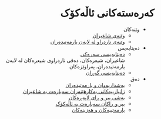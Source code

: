 <div dir=rtl>

# کەرەستەکانی ئاڵەکۆک
- وێنەکان
  - [وێنەی شاعیران](downloads/allekok-website/image/allekok-images/profile)
  - [وێنەی ناردراو لە لایەن یارمەتیدەران](downloads/allekok-website/image/sent-by-users)
- دەیتابەیس
  - [دەیتابەیسی سەرەکی](downloads/allekok-website/sql/main.sql.gz)  
  شاعیران، شیعرەکان، دەقی ناردراوی شیعرەکان لە لایەن یارمەتیدەران، پەراوێزەکان
  - [دەیتابەیسی گەڕان](downloads/allekok-website/sql/search.sql.gz)
- دەق
  - [بەشداربووان و یارمەتیدەران](downloads/allekok-website/text/contributors)
  - [زانیارییەکانی بەکارهێنەران سەبارەت بە شاعیران](downloads/allekok-website/text/infos-written-by-users)
  - [بەشی بیر و ڕای لاپەڕەکان](downloads/allekok-website/text/QAs)
  - [بیر و ڕاکان سەبارەت بە ئاڵەکۆک](downloads/allekok-website/text/comments.txt)
  - [یارمەتییەکان و هەزینەکان](downloads/allekok-website/text/donations.txt)
